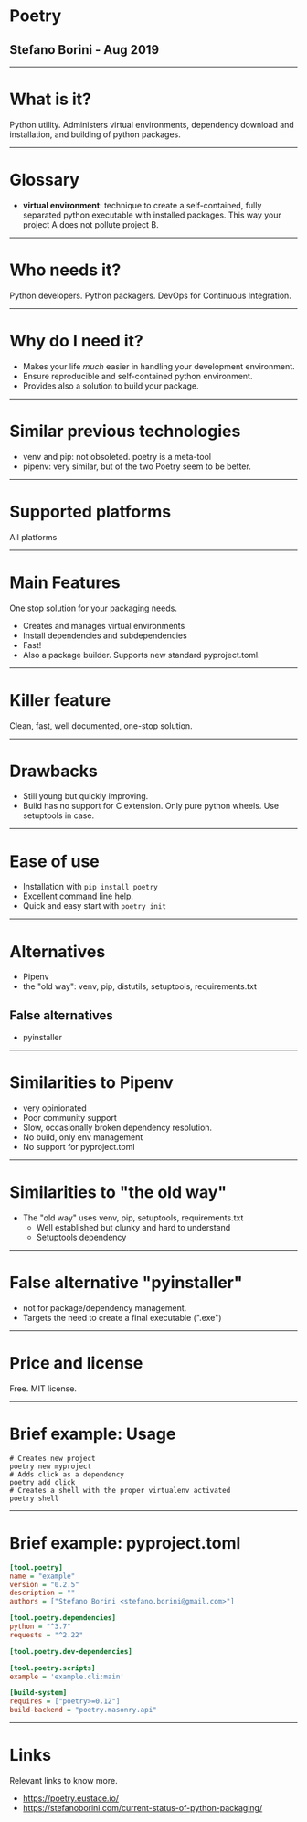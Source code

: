 # Poetry
## Stefano Borini - Aug 2019

---

# What is it?

Python utility. Administers virtual environments, dependency download and installation, and building of python packages.

---

# Glossary

- __virtual environment__: technique to create a self-contained, fully
separated python executable with installed packages. This way your project A
does not pollute project B.

---

# Who needs it?

Python developers. Python packagers. DevOps for Continuous Integration.

---

# Why do I need it?

- Makes your life _much_ easier in handling your development environment.
- Ensure reproducible and self-contained python environment.
- Provides also a solution to build your package.

---

# Similar previous technologies

- venv and pip: not obsoleted. poetry is a meta-tool
- pipenv: very similar, but of the two Poetry seem to be better.

---

# Supported platforms

All platforms

---

# Main Features

One stop solution for your packaging needs.

- Creates and manages virtual environments
- Install dependencies and subdependencies
- Fast!
- Also a package builder. Supports new standard pyproject.toml.

---

# Killer feature

Clean, fast, well documented, one-stop solution.

---

# Drawbacks

- Still young but quickly improving.
- Build has no support for C extension. Only pure python wheels. Use setuptools in case.

---

# Ease of use

- Installation with ``pip install poetry``
- Excellent command line help.
- Quick and easy start with ``poetry init``

---

# Alternatives 

- Pipenv
- the "old way": venv, pip, distutils, setuptools, requirements.txt

## False alternatives

- pyinstaller

---

# Similarities to Pipenv

- very opinionated
- Poor community support
- Slow, occasionally broken dependency resolution.
- No build, only env management
- No support for pyproject.toml

---

# Similarities to "the old way"

- The "old way" uses venv, pip, setuptools, requirements.txt
  - Well established but clunky and hard to understand
  - Setuptools dependency

---

# False alternative "pyinstaller"

- not for package/dependency management.
- Targets the need to create a final executable (".exe")

---

# Price and license

Free. MIT license.

---

# Brief example: Usage

```
# Creates new project
poetry new myproject
# Adds click as a dependency
poetry add click
# Creates a shell with the proper virtualenv activated
poetry shell
```

---

# Brief example: pyproject.toml

```ini
[tool.poetry]
name = "example"
version = "0.2.5"
description = ""
authors = ["Stefano Borini <stefano.borini@gmail.com>"]

[tool.poetry.dependencies]
python = "^3.7"
requests = "^2.22"

[tool.poetry.dev-dependencies]

[tool.poetry.scripts]
example = 'example.cli:main'

[build-system]
requires = ["poetry>=0.12"]
build-backend = "poetry.masonry.api"
```

---

# Links

Relevant links to know more.
- https://poetry.eustace.io/
- https://stefanoborini.com/current-status-of-python-packaging/
